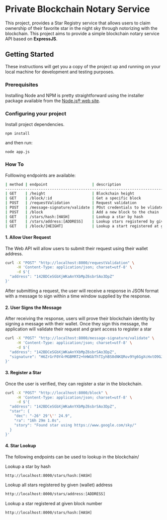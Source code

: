 # Private Blockchain Notary Service

This project, provides a Star Registry service that allows users to claim ownership of their favorite star in the night sky through notorizing with the blockchain. This project aims to provide a simple blockchain notary service API based on **ExpressJS**.

## Getting Started

These instructions will get you a copy of the project up and running on your local machine for development and testing purposes.

### Prerequisites

Installing Node and NPM is pretty straightforward using the installer package available from the [Node.js® web site](https://nodejs.org/en/).

### Configuring your project

Install project dependencies.
```
npm install
```
and then run:
```
node app.js
```
### How To

Folllowing endpoints are available:
```bash
| method | endpoint                    | description
-----------------------------------------------------------------------------------------
| GET    | /height                     | Blockchain height
| GET    | /block/:id                  | Get a specific block
| POST   | /requestValidation          | Request validation
| POST   | /message-signature/validate | POst credentials to be vlidated
| POST   | /block                      | Add a new block to the chain
| GET    | /stars/hash:[HASH]          | Lookup a star by hash
| GET    | /stars/address:[ADDRESS]    | Lookup stars registered by given address
| GET    | /block/[HEIGHT]             | Lookup a start registered at given block number
```

#### 1. Allow User Request
The Web API will allow users to submit their request using their wallet address.

```bash
curl -X "POST" "http://localhost:8000/requestValidation" \
     -H 'Content-Type: application/json; charset=utf-8' \
     -d $'{
  "address": "142BDCeSGbXjWKaAnYXbMpZ6sbrSAo3DpZ"
}'
```

After submitting a request, the user will receive a response in JSON format with a message to sign within a time window supplied by the response.

#### 2. User Signs  the Message

After receiving the response, users will prove their blockchain identity by signing a message with their wallet. Once they sign this message, the application will validate their request and grant access to register a star

```bash
curl -X "POST" "http://localhost:8000/message-signature/validate" \
     -H 'Content-Type: application/json; charset=utf-8' \
     -d $'{
  "address": "142BDCeSGbXjWKaAnYXbMpZ6sbrSAo3DpZ",
  "signature": "H6ZrGrF0Y4rMGBMRT2+hHWGbThTIyhBS0dNKQRov9Yg6GgXcHxtO9GJN4nwD2yNXpnXHTWU9i+qdw5vpsooryLU="
}'
```

#### 3. Register a Star

Once the user is verified, they can register a star in the blockchain.

```bash
curl -X "POST" "http://localhost:8000/block" \
     -H 'Content-Type: application/json; charset=utf-8' \
     -d $'{
  "address": "142BDCeSGbXjWKaAnYXbMpZ6sbrSAo3DpZ",
  "star": {
    "dec": "-26° 29'\'' 24.9",
    "ra": "16h 29m 1.0s",
    "story": "Found star using https://www.google.com/sky/"
  }
}'
```

#### 4. Star Lookup

The following endpoints can be used to lookup in the blockchain/

Lookup a star by hash
```bash
http://localhost:8000/stars/hash:[HASH]
```

Lookup all stars registered by given (wallet) address
```bash
http://localhost:8000/stars/address:[ADDRESS]
```

Lookup a star registered at given block number
```bash
http://localhost:8000/stars/hash:[HASH]
```
